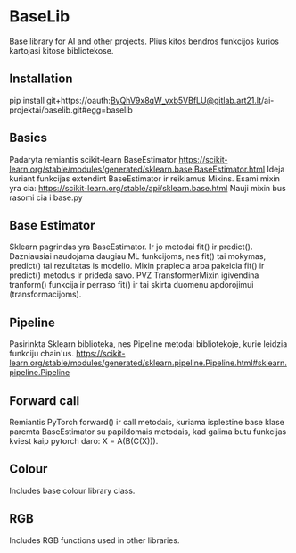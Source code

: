 # BaseLib

Base library for AI and other projects.
Plius kitos bendros funkcijos kurios kartojasi kitose bibliotekose.

## Installation

pip install git+https://oauth:ByQhV9x8qW_vxb5VBfLU@gitlab.art21.lt/ai-projektai/baselib.git#egg=baselib

## Basics

Padaryta remiantis scikit-learn BaseEstimator https://scikit-learn.org/stable/modules/generated/sklearn.base.BaseEstimator.html 
Ideja kuriant funkcijas extendint BaseEstimator ir reikiamus Mixins. 
Esami mixin yra cia: https://scikit-learn.org/stable/api/sklearn.base.html
Nauji mixin bus rasomi cia i base.py

## Base Estimator

Sklearn pagrindas yra BaseEstimator. Ir jo metodai fit() ir predict(). Dazniausiai naudojama daugiau ML funkcijoms, nes fit() tai mokymas, predict() tai rezultatas is modelio.
Mixin praplecia arba pakeicia fit() ir predict() metodus ir prideda savo. PVZ TransformerMixin igivendina tranform() funkcija ir perraso fit() ir tai skirta duomenu apdorojimui (transformacijoms).

## Pipeline

Pasirinkta Sklearn biblioteka, nes Pipeline metodai bibliotekoje, kurie leidzia funkciju chain'us. https://scikit-learn.org/stable/modules/generated/sklearn.pipeline.Pipeline.html#sklearn.pipeline.Pipeline

## Forward call

Remiantis PyTorch forward() ir call metodais, kuriama isplestine base klase paremta BaseEstimator su papildomais metodais, kad galima butu funkcijas kviest kaip pytorch daro: X = A(B(C(X))).

## Colour

Includes base colour library class.

## RGB

Includes RGB functions used in other libraries.
